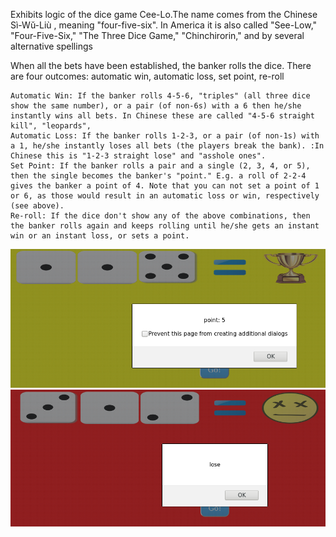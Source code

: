 Exhibits logic of the dice game Cee-Lo.The name comes from the Chinese Sì-Wŭ-Liù , meaning "four-five-six". In America it is also called "See-Low," "Four-Five-Six," "The Three Dice Game," "Chinchirorin," and by several alternative spellings

When all the bets have been established, the banker rolls the dice. There are four outcomes: automatic win, automatic loss, set point, re-roll

    Automatic Win: If the banker rolls 4-5-6, "triples" (all three dice show the same number), or a pair (of non-6s) with a 6 then he/she instantly wins all bets. In Chinese these are called "4-5-6 straight kill", "leopards",
    Automatic Loss: If the banker rolls 1-2-3, or a pair (of non-1s) with a 1, he/she instantly loses all bets (the players break the bank). :In Chinese this is "1-2-3 straight lose" and "asshole ones".
    Set Point: If the banker rolls a pair and a single (2, 3, 4, or 5), then the single becomes the banker's "point." E.g. a roll of 2-2-4 gives the banker a point of 4. Note that you can not set a point of 1 or 6, as those would result in an automatic loss or win, respectively (see above).
    Re-roll: If the dice don't show any of the above combinations, then the banker rolls again and keeps rolling until he/she gets an instant win or an instant loss, or sets a point.

![](https://github.com/moseleygj/JavaScript/blob/master/Dice/Screenshot%20from%202017-09-06%2011-09-43.png)
![](https://github.com/moseleygj/JavaScript/blob/master/Dice/Screenshot%20from%202017-09-06%2011-09-20.png)
